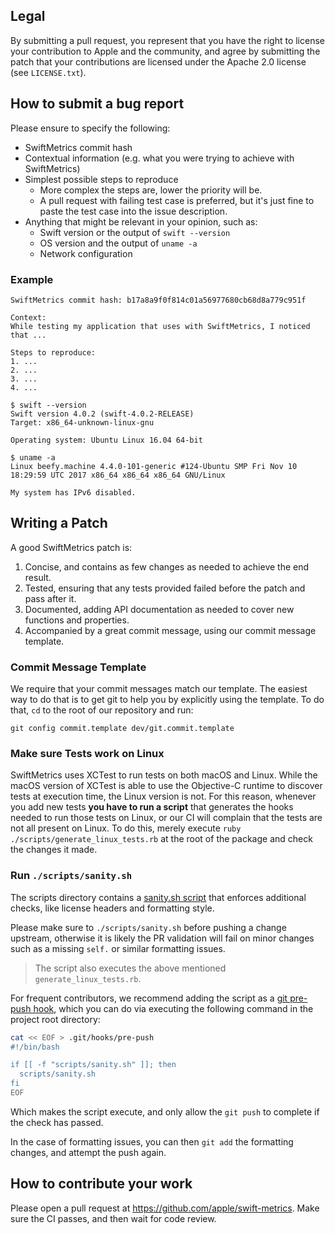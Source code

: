 ## Legal

By submitting a pull request, you represent that you have the right to license
your contribution to Apple and the community, and agree by submitting the patch
that your contributions are licensed under the Apache 2.0 license (see
`LICENSE.txt`).

## How to submit a bug report

Please ensure to specify the following:

* SwiftMetrics commit hash
* Contextual information (e.g. what you were trying to achieve with SwiftMetrics)
* Simplest possible steps to reproduce
  * More complex the steps are, lower the priority will be.
  * A pull request with failing test case is preferred, but it's just fine to paste the test case into the issue description.
* Anything that might be relevant in your opinion, such as:
  * Swift version or the output of `swift --version`
  * OS version and the output of `uname -a`
  * Network configuration

### Example

```
SwiftMetrics commit hash: b17a8a9f0f814c01a56977680cb68d8a779c951f

Context:
While testing my application that uses with SwiftMetrics, I noticed that ...

Steps to reproduce:
1. ...
2. ...
3. ...
4. ...

$ swift --version
Swift version 4.0.2 (swift-4.0.2-RELEASE)
Target: x86_64-unknown-linux-gnu

Operating system: Ubuntu Linux 16.04 64-bit

$ uname -a
Linux beefy.machine 4.4.0-101-generic #124-Ubuntu SMP Fri Nov 10 18:29:59 UTC 2017 x86_64 x86_64 x86_64 GNU/Linux

My system has IPv6 disabled.
```

## Writing a Patch

A good SwiftMetrics patch is:

1. Concise, and contains as few changes as needed to achieve the end result.
2. Tested, ensuring that any tests provided failed before the patch and pass after it.
3. Documented, adding API documentation as needed to cover new functions and properties.
4. Accompanied by a great commit message, using our commit message template.

### Commit Message Template

We require that your commit messages match our template. The easiest way to do that is to get git to help you by explicitly using the template. To do that, `cd` to the root of our repository and run:

    git config commit.template dev/git.commit.template

### Make sure Tests work on Linux

SwiftMetrics uses XCTest to run tests on both macOS and Linux. While the macOS version of XCTest is able to use the Objective-C runtime to discover tests at execution time, the Linux version is not.
For this reason, whenever you add new tests **you have to run a script** that generates the hooks needed to run those tests on Linux, or our CI will complain that the tests are not all present on Linux. To do this, merely execute `ruby ./scripts/generate_linux_tests.rb` at the root of the package and check the changes it made.

### Run `./scripts/sanity.sh`

The scripts directory contains a [sanity.sh script](https://github.com/swift-server/swift-service-lifecycle/blob/master/scripts/sanity.sh) 
that enforces additional checks, like license headers and formatting style.

Please make sure to `./scripts/sanity.sh` before pushing a change upstream, otherwise it is likely the PR validation will fail
on minor changes such as a missing `self.` or similar formatting issues.

> The script also executes the above mentioned `generate_linux_tests.rb`.

For frequent contributors, we recommend adding the script as a [git pre-push hook](https://git-scm.com/book/en/v2/Customizing-Git-Git-Hooks), which you can do via executing the following command in the project root directory: 

```bash
cat << EOF > .git/hooks/pre-push
#!/bin/bash

if [[ -f "scripts/sanity.sh" ]]; then
  scripts/sanity.sh
fi
EOF
```

Which makes the script execute, and only allow the `git push` to complete if the check has passed.

In the case of formatting issues, you can then `git add` the formatting changes, and attempt the push again. 

## How to contribute your work

Please open a pull request at https://github.com/apple/swift-metrics. Make sure the CI passes, and then wait for code review.
